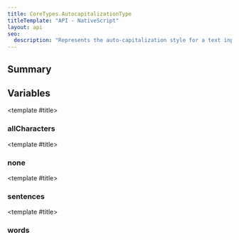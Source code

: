 ```yaml
---
title: CoreTypes.AutocapitalizationType
titleTemplate: "API - NativeScript"
layout: api
seo:
  description: "Represents the auto-capitalization style for a text input."
---
```


<!-- This page is auto generated, do not edit manually. -->
<!-- Run "yarn generate:api-docs" to regenerate -->

<script setup lang="ts">
  import { provide } from "vue";
  import API_DATA from "./CoreTypes-AutocapitalizationType.data.json";
  
  provide('API_DATA', API_DATA);
</script>

<APIRefHierarchy v-once />

<APIRefComment commentBase64="eyJibG9ja1RhZ3MiOltdLCJtb2RpZmllclRhZ3MiOnt9LCJzdW1tYXJ5IjpbeyJraW5kIjoidGV4dCIsInRleHQiOiJSZXByZXNlbnRzIHRoZSBhdXRvLWNhcGl0YWxpemF0aW9uIHN0eWxlIGZvciBhIHRleHQgaW5wdXQuIn1dfQ==" v-once />

## <Heading ignore>Summary</Heading>

<APIRefSummary v-once />

## Variables

<div class="isConst">

<APIRef for="2684" v-once>

<template #title>

### allCharacters

</template>

</APIRef>

</div>

<div class="isConst">

<APIRef for="2681" v-once>

<template #title>

### none

</template>

</APIRef>

</div>

<div class="isConst">

<APIRef for="2683" v-once>

<template #title>

### sentences

</template>

</APIRef>

</div>

<div class="isConst">

<APIRef for="2682" v-once>

<template #title>

### words

</template>

</APIRef>

</div>
